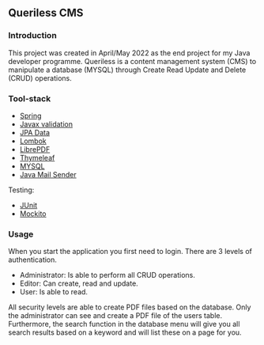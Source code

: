 Queriless CMS
---

### Introduction

This project was created in April/May 2022 as the end project for my Java developer programme. Queriless is a content management system (CMS) to manipulate a database (MYSQL) through Create Read Update and Delete (CRUD) operations. 

### Tool-stack

- [Spring](https://spring.io/)
- [Javax validation](https://docs.oracle.com/javaee/7/api/javax/validation/package-summary.html)
- [JPA Data](https://javadoc.io/doc/org.springframework.data/spring-data-jpa/latest/index.html)
- [Lombok](https://projectlombok.org/api/)
- [LibrePDF](https://github.com/LibrePDF/OpenPDF)
- [Thymeleaf](https://www.thymeleaf.org/)
- [MYSQL](https://dev.mysql.com/doc/)
- [Java Mail Sender](https://docs.spring.io/spring-framework/docs/current/javadoc-api/org/springframework/mail/javamail/JavaMailSender.html)

Testing:

- [JUnit](https://junit.org/junit5/docs/current/api/)
- [Mockito](https://javadoc.io/doc/org.mockito/mockito-core/latest/org/mockito/Mockito.html)

### Usage

When you start the application you first need to login. There are 3 levels of authentication.

- Administrator: Is able to perform all CRUD operations.
- Editor: Can create, read and update.
- User: Is able to read. 

All security levels are able to create PDF files based on the database. Only the administrator can see and create a PDF file of the users table. Furthermore, the search function in the database menu will give you all search results based on a keyword and will list these on a page for you. 
